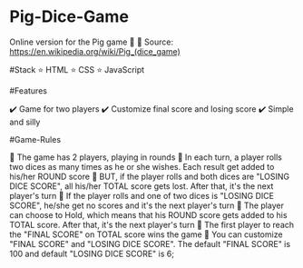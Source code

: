 # Pig-Dice-Game
Online version for the Pig game 🐷 🎲
Source: https://en.wikipedia.org/wiki/Pig_(dice_game)


#Stack
⭐ HTML
⭐ CSS
⭐ JavaScript

#Features

✔️ Game for two players
✔️ Customize final score and losing score
✔️ Simple and silly

#Game-Rules

🎲 The game has 2 players, playing in rounds
🎲 In each turn, a player rolls two dices as many times as he or she wishes. Each result get added to his/her ROUND score
🎲 BUT, if the player rolls and both dices are "LOSING DICE SCORE", all his/her TOTAL score gets lost. After that, it's the next player's turn
🎲 If the player rolls and one of two dices is "LOSING DICE SCORE", he/she get no scores and it's the next player's turn
🎲 The player can choose to Hold, which means that his ROUND score gets added to his TOTAL score. After that, it's the next player's turn
🎲 The first player to reach the "FINAL SCORE" on TOTAL score wins the game
🎲 You can customize "FINAL SCORE" and "LOSING DICE SCORE". The default "FINAL SCORE" is 100 and default "LOSING DICE SCORE" is 6;

